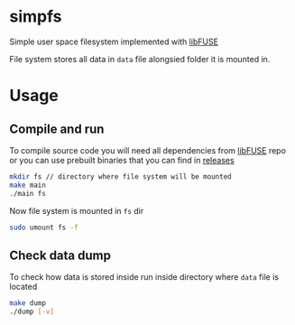 # simpfs

Simple user space filesystem implemented with [libFUSE](https://github.com/libfuse/libfuse)

File system stores all data in `data` file alongsied folder it is mounted in.

# Usage

## Compile and run

To compile source code you will need all dependencies from 
[libFUSE](https://github.com/libfuse/libfuse) repo
or you can use prebuilt binaries that you can find in [releases](https://github.com/ring0-rootkit/simpfs/releases/tag/1.0)

```bash
mkdir fs // directory where file system will be mounted
make main
./main fs
```

Now file system is mounted in `fs` dir 


```bash
sudo umount fs -f
```

## Check data dump

To check how data is stored inside run inside directory where `data` file is located
```bash
make dump
./dump [-v]
```
